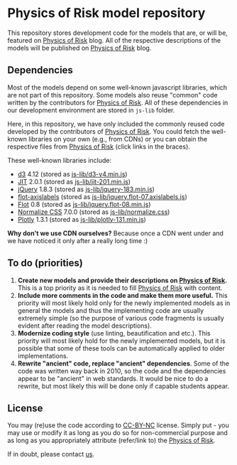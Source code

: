 # Physics of Risk model repository

This repository stores development code for the models that are, or will be, featured on [Physics of Risk](http://rf.mokslasplius.lt/) blog. All of the respective descriptions of the models will be published on [Physics of Risk](http://rf.mokslasplius.lt/) blog.

## Dependencies

Most of the models depend on some well-known javascript libraries, which are not part of this repository. Some models also reuse "common" code written by the contributors for [Physics of Risk](http://rf.mokslasplius.lt). All of these dependencies in our development environment are stored in `js-lib` folder.

Here, in this repository, we have only included the commonly reused code developed by the contributors of [Physics of Risk](http://rf.mokslasplius.lt). You could fetch the well-known libraries on your own (e.g., from CDNs) or you can obtain the respective files from [Physics of Risk](http://rf.mokslasplius.lt) (click links in the braces).

These well-known libraries include:
* [d3](https://d3js.org/) 4.12 (stored as [js-lib/d3-v4.min.js](http://rf.mokslasplius.lt/uploads/models/js-lib/d3-v4.min.js))
* [JIT](https://philogb.github.io/jit/) 2.0.1 (stored as [js-lib/jit-201.min.js](http://rf.mokslasplius.lt/uploads/models/js-lib/jit-201.min.js))
* [jQuery](https://jquery.com/) 1.8.3 (stored as [js-lib/jquery-183.min.js](http://rf.mokslasplius.lt/uploads/models/js-lib/jquery-183.min.js))
* [flot-axislabels](https://github.com/markrcote/flot-axislabels) (stored as [js-lib/jquery.flot-07.axislabels.js](http://rf.mokslasplius.lt/uploads/models/js-lib/jquery.flot-07.axislabels.js))
* [Flot](http://www.flotcharts.org/) 0.8 (stored as [js-lib/jquery.flot-08.min.js](http://rf.mokslasplius.lt/uploads/models/js-lib/jquery.flot-08.min.js))
* [Normalize CSS](https://necolas.github.io/normalize.css/) 7.0.0 (stored as [js-lib/normalize.css](http://rf.mokslasplius.lt/uploads/models/js-lib/normalize.css))
* [Plotly](https://plot.ly/) 1.3.1 (stored as [js-lib/plotly-131.min.js](http://rf.mokslasplius.lt/uploads/models/js-lib/plotly-131.min.js))


**Why don't we use CDN ourselves?** Because once a CDN went under and we have noticed it only after a really long time :)

## To do (priorities)

1. **Create new models and provide their descriptions on [Physics of Risk](http://rf.mokslasplius.lt).** This is a top priority as it is needed to fill [Physics of Risk](http://rf.mokslasplius.lt) with content.
1. **Include more comments in the code and make them more useful.** This priority will most likely hold only for the newly implemented models as in general the models and thus the implementing code are usually extremely simple (so the purpose of various code fragments is usually evident after reading the model descriptions).
1. **Modernize coding style** (use linting, beautification and etc.). This priority will most likely hold for the newly implemented models, but it is possible that some of these tools can be automatically applied to older implementations.
1. **Rewrite "ancient" code, replace "ancient" dependencies**. Some of the code was written way back in 2010, so the code and the dependencies appear to be "ancient" in web standards. It would be nice to do a rewrite, but most likely this will be done only if capable students appear.

## License

You may (re)use the code according to [CC-BY-NC](https://creativecommons.org/licenses/by-nc/4.0/) license. Simply put - you may use or modify it as long as you do so for non-commercial purpose and as long as you appropriately attribute (refer/link to) the [Physics of Risk](http://rf.mokslasplius.lt/).

If in doubt, please contact [us](http://rf.mokslasplius.lt/about/).
